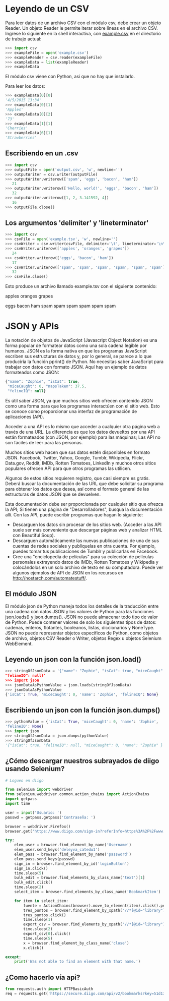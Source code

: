 # Leyendo de un CSV

Para leer datos de un archivo CSV con el módulo csv, debe crear un objeto Reader. Un objeto Reader le permite iterar sobre líneas en el archivo CSV. Ingrese lo siguiente en la shell interactiva, con [example.csv](https://raw.githubusercontent.com/deleyva/atuomatiza-tu-aprendizaje/master/example.csv) en el directorio de trabajo actual:

```python
>>> import csv
>>> exampleFile = open('example.csv')
>>> exampleReader = csv.reader(exampleFile)
>>> exampleData = list(exampleReader)
>>> exampleData
```

El módulo csv viene con Python, así que no hay que instalarlo.

Para leer los datos:

```python
>>> exampleData[0][0]
'4/5/2015 13:34'
>>> exampleData[0][1]
'Apples'
>>> exampleData[0][2]
'73'
>>> exampleData[1][1]
'Cherries'
>>> exampleData[6][1]
'Strawberries'
```

## Escribiendo en un .csv

```python
>>> import csv
>>> outputFile = open('output.csv', 'w', newline='')
>>> outputWriter = csv.writer(outputFile)
>>> outputWriter.writerow(['spam', 'eggs', 'bacon', 'ham'])
   21
>>> outputWriter.writerow(['Hello, world!', 'eggs', 'bacon', 'ham'])
   32
>>> outputWriter.writerow([1, 2, 3.141592, 4])
   16
>>> outputFile.close()
```

## Los argumentos 'delimiter' y 'lineterminator'

```python
>>> import csv
>>> csvFile = open('example.tsv', 'w', newline='')
>>> csvWriter = csv.writer(csvFile, delimiter='\t', lineterminator='\n\n')
>>> csvWriter.writerow(['apples', 'oranges', 'grapes'])
   24
>>> csvWriter.writerow(['eggs', 'bacon', 'ham'])
   17
>>> csvWriter.writerow(['spam', 'spam', 'spam', 'spam', 'spam', 'spam'])
   32
>>> csvFile.close()
```

Esto produce un archivo llamado example.tsv con el siguiente contenido:

apples  oranges grapes

eggs    bacon   ham
spam    spam    spam    spam    spam    spam

# JSON y APIs

La notación de objetos de JavaScript (Javascript Object Notation) es una forma popular de formatear datos como una sola cadena legible por humanos. JSON es la forma nativa en que los programas JavaScript escriben sus estructuras de datos y, por lo general, se parece a lo que produciría la función pprint() de Python. No necesitas saber JavaScript para trabajar con datos con formato JSON. Aquí hay un ejemplo de datos formateados como JSON:

```js
{"name": "Zophie", "isCat": true,
 "miceCaught": 0, "napsTaken": 37.5,
 "felineIQ": null}
```

Es útil saber JSON, ya que muchos sitios web ofrecen contenido JSON como una forma para que los programas interactúen con el sitio web. Esto se conoce como proporcionar una interfaz de programación de aplicaciones (API). 

Acceder a una API es lo mismo que acceder a cualquier otra página web a través de una URL. La diferencia es que los datos devueltos por una API están formateados (con JSON, por ejemplo) para las máquinas; Las API no son fáciles de leer para las personas.

Muchos sitios web hacen que sus datos estén disponibles en formato JSON. Facebook, Twitter, Yahoo, Google, Tumblr, Wikipedia, Flickr, Data.gov, Reddit, IMDb, Rotten Tomatoes, LinkedIn y muchos otros sitios populares ofrecen API para que otros programas las utilicen.

Algunos de estos sitios requieren registro, que casi siempre es gratis. Deberá buscar la documentación de las URL que debe solicitar su programa para obtener los datos que desea, así como el formato general de las estructuras de datos JSON que se devuelven. 

Esta documentación debe ser proporcionada por cualquier sitio que ofrezca la API; Si tienen una página de "Desarrolladores", busqua la documentación allí. Con las API, puede escribir programas que hagan lo siguiente: 
* Descarguen los datos sin procesar de los sitios web. (Acceder a las API suele ser más conveniente que descargar páginas web y analizar HTML con Beautiful Soup).
* Descarguen automáticamente las nuevas publicaciones de una de sus cuentas de redes sociales y publíquelas en otra cuenta. Por ejemplo, puedes tomar tus publicaciones de Tumblr y publicarlas en Facebook.
* Cree una "enciclopedia de películas" para su colección de películas personales extrayendo datos de IMDb, Rotten Tomatoes y Wikipedia y colocándolos en un solo archivo de texto en su computadora. Puede ver algunos ejemplos de API de JSON en los recursos en http://nostarch.com/automatestuff/.

## El módulo JSON

El módulo json de Python maneja todos los detalles de la traducción entre una cadena con datos JSON y los valores de Python para las funciones json.loads() y json.dumps(). JSON no puede almacenar todo tipo de valor de Python. Puede contener valores de solo los siguientes tipos de datos: cadenas, enteros, flotantes, booleanos, listas, diccionarios y NoneType. JSON no puede representar objetos específicos de Python, como objetos de archivo, objetos CSV Reader o Writer, objetos Regex u objetos Selenium WebElement.

## Leyendo un json con la función json.load()

```python
>>> stringOfJsonData = '{"name": "Zophie", "isCat": true, "miceCaught": 0,
"felineIQ": null}'
>>> import json
>>> jsonDataAsPythonValue = json.loads(stringOfJsonData)
>>> jsonDataAsPythonValue
{'isCat': True, 'miceCaught': 0, 'name': 'Zophie', 'felineIQ': None}
```

## Escribiendo un json con la función json.dumps()

```python
>>> pythonValue = {'isCat': True, 'miceCaught': 0, 'name': 'Zophie',
'felineIQ': None}
>>> import json
>>> stringOfJsonData = json.dumps(pythonValue)
>>> stringOfJsonData
'{"isCat": true, "felineIQ": null, "miceCaught": 0, "name": "Zophie" }'
```

## ¿Cómo descargar nuestros subrayados de diigo usando Selenium?

```python
# Logueo en diigo

from selenium import webdriver
from selenium.webdriver.common.action_chains import ActionChains
import getpass
import time

user = input('Usuario: ')
passwd = getpass.getpass('Contraseña: ')

browser = webdriver.Firefox()
browser.get('https://www.diigo.com/sign-in?referInfo=https%3A%2F%2Fwww.diigo.com')

try:
    elem_user = browser.find_element_by_name('Username')
    elem_user.send_keys('deleyva_catedu1')
    elem_pass = browser.find_element_by_name('password')
    elem_pass.send_keys(passwd)
    sign_in = browser.find_element_by_id('loginButton')
    sign_in.click()
    time.sleep(5)
    bulk_edit = browser.find_elements_by_class_name('text')[1]
    bulk_edit.click()
    time.sleep(2)
    select_item = browser.find_elements_by_class_name('BookmarkItem')

    for item in select_item:
        fuente = ActionChains(browser).move_to_element(item).click().perform()
        tres_puntos = browser.find_element_by_xpath('//*[@id="library"]/div[2]/div[2]/div[2]/div[1]/div/div/div[4]/div[6]/div/i')
        tres_puntos.click()
        time.sleep(1)
        export_csv = browser.find_elements_by_xpath('//*[@id="library"]/div[2]/div[2]/div[2]/div[1]/div/div/div[4]/div[6]/div/div/a[6]')
        time.sleep(2)
        export_csv[0].click()
        time.sleep(5)
        x = browser.find_element_by_class_name('close')
        x.click()

except:
    print('Was not able to find an element with that name.')    

```

## ¿Como hacerlo vía api?

```python
from requests.auth import HTTPBasicAuth
req = requests.get('https://secure.diigo.com/api/v2/bookmarks?key=51d13a158e9e78f6&user=deleyva&filter=all', auth=HTTPBasicAuth('deleyva', '**********'))
```